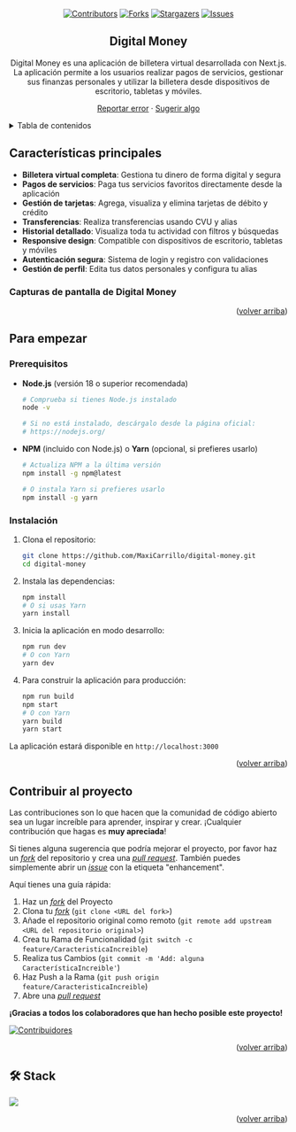 <a name="readme-top"></a>
<div align="center">
  
[![Contributors][contributors-shield]][contributors-url]
[![Forks][forks-shield]][forks-url]
[![Stargazers][stars-shield]][stars-url]
[![Issues][issues-shield]][issues-url]

## Digital Money
Digital Money es una aplicación de billetera virtual desarrollada con Next.js. La aplicación permite a los usuarios realizar pagos de servicios, gestionar sus finanzas personales y utilizar la billetera desde dispositivos de escritorio, tabletas y móviles.

[Reportar error](https://github.com/MaxiCarrillo/digital-money/issues) · [Sugerir algo](https://github.com/MaxiCarrillo/digital-money/issues)
</div>

<details>
<summary>Tabla de contenidos</summary>

- [Digital Money](#digital-money)
- [Características principales](#características-principales)
  - [Capturas de pantalla de Digital Money](#capturas-de-pantalla-de-digital-money)
- [Para empezar](#para-empezar)
  - [Prerequisitos](#prerequisitos)
  - [Instalación](#instalación)
- [Épicas implementadas](#épicas-implementadas)
  - [Inicio, registro y acceso](#inicio-registro-y-acceso)
  - [Dashboard](#dashboard)
  - [Mi Perfil](#mi-perfil)
  - [Gestión de Medios de Pago](#gestión-de-medios-de-pago)
  - [Ingreso de Dinero](#ingreso-de-dinero)
  - [Mi Actividad](#mi-actividad)
  - [Pago de Servicios](#pago-de-servicios)
- [Contribuir al proyecto](#contribuir-al-proyecto)
- [🛠️ Stack](#️-stack)

</details>

## Características principales

- **Billetera virtual completa**: Gestiona tu dinero de forma digital y segura
- **Pagos de servicios**: Paga tus servicios favoritos directamente desde la aplicación
- **Gestión de tarjetas**: Agrega, visualiza y elimina tarjetas de débito y crédito
- **Transferencias**: Realiza transferencias usando CVU y alias
- **Historial detallado**: Visualiza toda tu actividad con filtros y búsquedas
- **Responsive design**: Compatible con dispositivos de escritorio, tabletas y móviles
- **Autenticación segura**: Sistema de login y registro con validaciones
- **Gestión de perfil**: Edita tus datos personales y configura tu alias

### Capturas de pantalla de Digital Money

<!-- Las imágenes se agregarán posteriormente -->

<p align="right">(<a href="#readme-top">volver arriba</a>)</p>

## Para empezar

### Prerequisitos

- **Node.js** (versión 18 o superior recomendada)
  
  ```sh
  # Comprueba si tienes Node.js instalado
  node -v

  # Si no está instalado, descárgalo desde la página oficial:
  # https://nodejs.org/
  ```

- **NPM** (incluido con Node.js) o **Yarn** (opcional, si prefieres usarlo)

  ```sh
  # Actualiza NPM a la última versión
  npm install -g npm@latest

  # O instala Yarn si prefieres usarlo
  npm install -g yarn
  ```

### Instalación

1. Clona el repositorio:

   ```sh
   git clone https://github.com/MaxiCarrillo/digital-money.git
   cd digital-money
   ```

2. Instala las dependencias:

   ```sh
   npm install
   # O si usas Yarn
   yarn install
   ```

3. Inicia la aplicación en modo desarrollo:

   ```sh
   npm run dev
   # O con Yarn
   yarn dev
   ```

4. Para construir la aplicación para producción:

   ```sh
   npm run build
   npm start
   # O con Yarn
   yarn build
   yarn start
   ```

La aplicación estará disponible en `http://localhost:3000`

<p align="right">(<a href="#readme-top">volver arriba</a>)</p>

<!-- ## Épicas implementadas

### Inicio, registro y acceso

#### **Inicio**
- Diseño responsive para uso desde desktop, tablet y mobile
- Visualización de la comunicación del producto y funcionalidades principales (transferencias y pago de servicios)
- Textos e imagen principal desde la base de datos
- Acceso directo a "Iniciar sesión" y "Registro"

#### **Registro**
- Validaciones completas de los datos ingresados
- Registro correcto tras validación de datos
- Mensajes informativos ante datos incorrectos
- Redirección automática a la página de Login tras registro exitoso

#### **Acceso**
- Validación de campos requeridos (email y contraseña)
- Mensajes informativos en la pantalla de login
- Ingreso de usuario y contraseña en dos pasos/pantallas distintas
- Redirección a `/dashboard` tras login correcto
- Link para registrar nueva cuenta

#### **Cierre de Sesión**
- Persistencia de sesión al recargar el navegador
- Redirección a la página promocional tras cerrar sesión
- Eliminación segura del token del local storage

### Dashboard

#### **Inicio**
- Visualización del saldo disponible con precisión de centavos en ARS
- Accesos directos a "Ingresar dinero" y "Ver mi CVU"
- Barra lateral con menú siempre visible
- Interfaz intuitiva y responsive

#### **Actividad**
- Resumen de los últimos movimientos de ingreso y egreso
- Buscador integrado para filtrar transacciones
- Botón "Ver toda la actividad" para acceso completo al historial

### Mi Perfil

#### **Datos Personales**
- Edición de datos personales y alias desde la misma pantalla
- Alias conformado por 3 palabras separadas por puntos "X.X.X"
- Funcionalidad para copiar CVU y alias al clipboard
- Contraseña oculta con asteriscos (******)
- Redirección a "Gestión de medios de pago"

### Gestión de Medios de Pago

#### **Agregar Tarjeta**
- Botón "Alta de tarjeta" con redirección a pantalla específica
- Límite máximo de 10 tarjetas con mensaje informativo
- Detección automática del tipo de tarjeta (Visa, Mastercard, AMEX) por los primeros 4 dígitos

#### **Ver Tarjetas**
- Visualización de todas las tarjetas asociadas a la cuenta
- Mostrar solo los últimos 4 dígitos por seguridad

#### **Eliminar Tarjeta**
- Funcionalidad de eliminación con confirmación
- Mensaje informativo: "No tienes tarjetas asociadas" al eliminar la última

### Ingreso de Dinero

#### **Medios de Pago**
- Listado de medios de pago dados de alta
- Selección de medios de pago adheridos
- Ingreso del monto a cargar con validaciones
- Pantalla resumen con comprobante de ingreso
- Visualización de CVU y alias de cuenta
- Funcionalidad para copiar y guardar CVU y alias en memoria

### Mi Actividad

#### **Historial de Transacciones**
- Visualización completa de actividad realizada
- Sistema de paginación (10 transacciones por página)
- Filtros por período (hoy, ayer, semanas, meses)
- Filtros por tipo de operaciones (ingresos o egresos)
- Búsqueda por palabras clave en el título de la transacción
- Botón para borrar todos los filtros aplicados
- Vista detallada de cada transacción al hacer clic

### Pago de Servicios

#### **Servicios Disponibles**
- Lista completa de servicios disponibles para pago
- Visualización sin paginación para mejor experiencia
- Buscador por título de servicio

#### **Pago de Servicio**
- Ingreso de número de cuenta del servicio
- Verificación de validez del número y existencia de facturas pendientes
- Selección de medio de pago existente o agregar nuevo
- Resumen completo de la transacción
- Mensajes informativos por insuficiencia de fondos o problemas de autorización

<p align="right">(<a href="#readme-top">volver arriba</a>)</p> -->

## Contribuir al proyecto

Las contribuciones son lo que hacen que la comunidad de código abierto sea un lugar increíble para aprender, inspirar y crear. ¡Cualquier contribución que hagas es **muy apreciada**!

Si tienes alguna sugerencia que podría mejorar el proyecto, por favor haz un [_fork_](https://github.com/MaxiCarrillo/digital-money/fork) del repositorio y crea una [_pull request_](https://github.com/MaxiCarrillo/digital-money/pulls). También puedes simplemente abrir un [_issue_](https://github.com/MaxiCarrillo/digital-money/issues) con la etiqueta "enhancement".

Aquí tienes una guía rápida:

1. Haz un [_fork_](https://github.com/MaxiCarrillo/digital-money/fork) del Proyecto
2. Clona tu [_fork_](https://github.com/MaxiCarrillo/digital-money/fork) (`git clone <URL del fork>`)
3. Añade el repositorio original como remoto (`git remote add upstream <URL del repositorio original>`)
4. Crea tu Rama de Funcionalidad (`git switch -c feature/CaracteristicaIncreible`)
5. Realiza tus Cambios (`git commit -m 'Add: alguna CaracterísticaIncreible'`)
6. Haz Push a la Rama (`git push origin feature/CaracteristicaIncreible`)
7. Abre una [_pull request_](https://github.com/MaxiCarrillo/digital-money/pulls)

**¡Gracias a todos los colaboradores que han hecho posible este proyecto!**

[![Contribuidores](https://contrib.rocks/image?repo=MaxiCarrillo/digital-money&max=500&columns=20)](https://github.com/MaxiCarrillo/digital-money/graphs/contributors)

<p align="right">(<a href="#readme-top">volver arriba</a>)</p>

## 🛠️ Stack

<p align="left">
  <a href="https://skillicons.dev">
    <img src="https://skillicons.dev/icons?i=next,react,typescript,tailwind,nodejs,git" />
  </a>
</p>

<p align="right">(<a href="#readme-top">volver arriba</a>)</p>

[contributors-shield]: https://img.shields.io/github/contributors/MaxiCarrillo/digital-money.svg?style=for-the-badge
[contributors-url]: https://github.com/MaxiCarrillo/digital-money/graphs/contributors
[forks-shield]: https://img.shields.io/github/forks/MaxiCarrillo/digital-money.svg?style=for-the-badge
[forks-url]: https://github.com/MaxiCarrillo/digital-money/network/members
[stars-shield]: https://img.shields.io/github/stars/MaxiCarrillo/digital-money.svg?style=for-the-badge
[stars-url]: https://github.com/MaxiCarrillo/digital-money/stargazers
[issues-shield]: https://img.shields.io/github/issues/MaxiCarrillo/digital-money.svg?style=for-the-badge
[issues-url]: https://github.com/MaxiCarrillo/digital-money/issues
